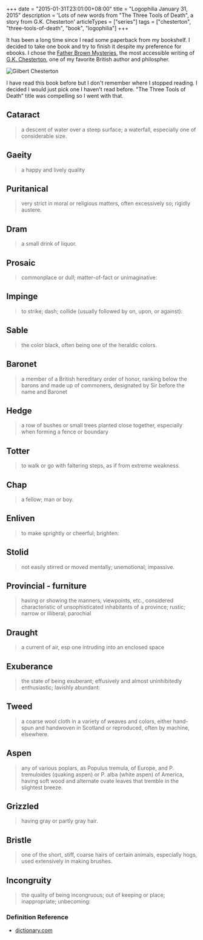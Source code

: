 +++
date = "2015-01-31T23:01:00+08:00"
title = "Logophilia January 31, 2015"
description = 'Lots of new words from "The Three Tools of Death", a story from G.K. Chesterton'
articleTypes = ["series"]
tags = ["chesterton", "three-tools-of-death", "book", "logophilia"]
+++

It has been a long time since I read some paperback from my bookshelf. I decided to take one book and try to finish it despite my preference for ebooks. I chose the [Father Brown Mysteries](http://www.amazon.com/Father-Brown-Omnibus-Preface-Auberon/dp/0396081592/ref=sr_1_1?s=books&ie=UTF8&qid=1425560311&sr=1-1&keywords=father+brown+omnibus), the most accessible writing of [G.K. Chesterton](http://en.wikipedia.org/wiki/G._K._Chesterton), one of my favorite British author and philospher. 

![Gilbert Chesterton](https://upload.wikimedia.org/wikipedia/commons/7/75/Gilbert_Chesterton.jpg "By Ernest Herbert Mills [Public domain], via Wikimedia Commons")

I have read this book before but I don't remember where I stopped reading. I decided I would just pick one I haven't read before. "The Three Tools of Death" title was compelling so I went with that.

## Cataract 

> a descent of water over a steep surface; a waterfall, especially one of considerable size. 

## Gaeity 

> a happy and lively quality

## Puritanical

> very strict in moral or religious matters, often excessively so; rigidly austere. 

## Dram

> a small drink of liquor. 

## Prosaic

> commonplace or dull; matter-of-fact or unimaginative: 

## Impinge

> to strike; dash; collide (usually followed by on, upon, or against): 

## Sable

> the color black, often being one of the heraldic colors. 

## Baronet

> a member of a British hereditary order of honor, ranking below the barons and made up of commoners, designated by Sir before the name and Baronet

## Hedge

> a row of bushes or small trees planted close together, especially when forming a fence or boundary

## Totter

> to walk or go with faltering steps, as if from extreme weakness. 

## Chap

> a fellow; man or boy. 

## Enliven

> to make sprightly or cheerful; brighten: 

## Stolid

> not easily stirred or moved mentally; unemotional; impassive. 

## Provincial - furniture

> having or showing the manners, viewpoints, etc., considered characteristic of unsophisticated inhabitants of a province; rustic; narrow or illiberal; parochial 

## Draught

> a current of air, esp one intruding into an enclosed space 

## Exuberance

> the state of being exuberant; effusively and almost uninhibitedly enthusiastic; lavishly abundant: 

## Tweed

> a coarse wool cloth in a variety of weaves and colors, either hand-spun and handwoven in Scotland or reproduced, often by machine, elsewhere.  

## Aspen

> any of various poplars, as Populus tremula, of Europe, and P. tremuloides (quaking aspen) or P. alba (white aspen) of America, having soft wood and alternate ovate leaves that tremble in the slightest breeze. 

## Grizzled

> having gray or partly gray hair. 

## Bristle

> one of the short, stiff, coarse hairs of certain animals, especially hogs, used extensively in making brushes. 

## Incongruity

> the quality of being incongruous; out of keeping or place; inappropriate; unbecoming: 

### Definition Reference

+ [dictionary.com](http://www.dictionary.com/)
